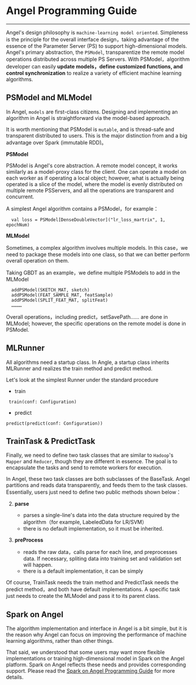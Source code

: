 # Angel Programming Guide

---

Angel's design philosophy is `machine-learning model oriented`. Simpleness is the principle for the overall interface design，taking advantage of the essence of the Parameter Server (PS) to support high-dimensional models. Angel's primary abstraction, the `PSModel`, transparentize the remote model operations distributed across multiple PS Servers. With PSModel，algorithm developer can easily **update models，define customized functions, and control synchronization** to realize a variety of efficient machine learning algorithms.


## **PSModel** and **MLModel**  

In Angel, `models` are first-class citizens. Designing and implementing an algorithm in Angel is straightforward via the model-based approach.

It is worth mentioning that PSModel is `mutable`, and is thread-safe and transparent   distributed to users. This is the major distinction from and a big advantage over Spark (immutable RDD)。


**PSModel**

PSModel is Angel's core abstraction. A remote model concept, it works similarly as a model-proxy class for the client. One can operate a model on each worker as if operating a local object; however, what is actually being operated is a slice of the model, where the model is evenly distributed on multiple remote PSServers, and all the operations are transparent and concurrent.

A simplest Angel algorithm contains a PSModel，for example：

```
  val loss = PSModel[DenseDoubleVector]("lr_loss_martrix", 1, epochNum)
```


**MLModel**

Sometimes, a complex algorithm involves multiple models. In this case，we need to package these models into one class, so that we can better perform overall operation on them.  

Taking GBDT as an example，we define multiple PSModels to add in the MLModel

```
  addPSModel(SKETCH_MAT, sketch)
  addPSModel(FEAT_SAMPLE_MAT, featSample)
  addPSModel(SPLIT_FEAT_MAT, splitFeat)
  …………

```

Overall operations，including predict，setSavePath…… are done in MLModel; however, the specific operations on the remote model is done in PSModel.
   
## **MLRunner**

All algorithms need a startup class. In Angle, a startup class inherits MLRunner and realizes the train method and predict method. 

Let's look at the simplest Runner under the standard procedure

* train 

```
 train(conf: Configuration)
```

* predict 
	
```
predict(predict(conf: Configuration))
```

## **TrainTask & PredictTask**

Finally, we need to define two task classes that are similar to `Hadoop`'s `Mapper` and `Reducer`, though they are different in essence. The goal is to encapsulate the tasks and send to remote workers for execution.

In Angel, these two task classes are both subclasses of the BaseTask. Angel partitions and reads data transparently, and feeds them to the task classes. Essentially, users just need to define two public methods shown below：

2. **parse**
	* parses a single-line's data into the data structure required by the algorithm（for example, LabeledData for LR/SVM）
	* there is no default implementation, so it must be inherited.

3. **preProcess**
	* reads the raw data，calls parse for each line, and preprocesses data. If necessary,  spliting data into training set and validation set will happen.
	* there is a default implementation, it can be simply 

Of course, TrainTask needs the train method and PredictTask needs the predict method，and both have default implementations. A specific task just needs to create the MLModel and pass it to its parent class.


## Spark on Angel

The algorithm implementation and interface in Angel is a bit simple, but it is the reason why Angel can focus on improving the performance of machine learning algorithms, rather than other things. 

That said, we understood that some users may want more flexible implementations or training high-dimensional model in Spark on the Angel platform. Spark on Angel reflects these needs and provides corresponding support.  Please read the [Spark on Angel Programming Guide](spark_on_angel_programing_guide.md) for more details. 




